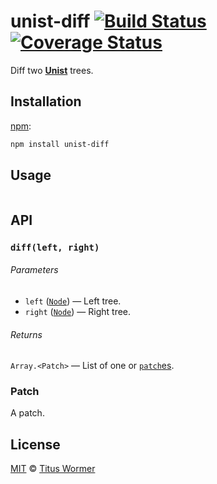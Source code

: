 # unist-diff [![Build Status][travis-badge]][travis] [![Coverage Status][codecov-badge]][codecov]

Diff two [**Unist**][unist] trees.

## Installation

[npm][]:

```bash
npm install unist-diff
```

## Usage

```js
```

## API

### `diff(left, right)`

###### Parameters

*   `left` ([`Node`][node]) — Left tree.
*   `right` ([`Node`][node]) — Right tree.

###### Returns

`Array.<Patch>` — List of one or [`patch`es][patch].

### Patch

A patch.

## License

[MIT][license] © [Titus Wormer][author]

<!-- Definitions -->

[travis-badge]: https://img.shields.io/travis/syntax-tree/unist-diff.svg

[travis]: https://travis-ci.org/syntax-tree/unist-diff

[codecov-badge]: https://img.shields.io/codecov/c/github/syntax-tree/unist-diff.svg

[codecov]: https://codecov.io/github/syntax-tree/unist-diff

[npm]: https://docs.npmjs.com/cli/install

[license]: LICENSE

[author]: http://wooorm.com

[unist]: https://github.com/syntax-tree/unist

[node]: https://github.com/syntax-tree/unist#node

[patch]: #patch
